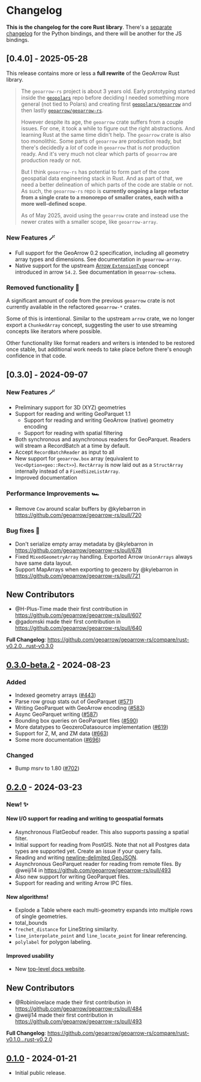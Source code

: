 # Changelog

**This is the changelog for the core Rust library**. There's a [separate changelog](./python/CHANGELOG.md) for the Python bindings, and there will be another for the JS bindings.

## [0.4.0] - 2025-05-28

This release contains more or less a **full rewrite** of the GeoArrow Rust library.

> The `geoarrow-rs` project is about 3 years old. Early prototyping started inside the [`geopolars`](https://github.com/geopolars/geopolars) repo before deciding I needed something more general (not tied to Polars) and creating first [`geopolars/geoarrow`](https://github.com/geopolars/geoarrow) and then lastly [`geoarrow/geoarrow-rs`](https://github.com/geoarrow/geoarrow-rs).
>
> However despite its age, the `geoarrow` crate suffers from a couple issues. For one, it took a while to figure out the right abstractions. And learning Rust at the same time didn't help. The `geoarrow` crate is also too monolithic. Some parts of `geoarrow` are production ready, but there's decidedly a _lot_ of code in `geoarrow` that is _not_ production ready. And it's very much not clear which parts of `geoarrow` are production ready or not.
>
> But I think `geoarrow-rs` has potential to form part of the core geospatial data engineering stack in Rust. And as part of that, we need a better delineation of which parts of the code are stable or not. As such, the `geoarrow-rs` repo is **currently ongoing a large refactor from a single crate to a monorepo of smaller crates, each with a more well-defined scope**.
>
> As of May 2025, avoid using the `geoarrow` crate and instead use the newer crates with a smaller scope, like `geoarrow-array`.

### New Features :magic_wand:

- Full support for the GeoArrow 0.2 specification, including all geometry array types and dimensions. See documentation in `geoarrow-array`.
- Native support for the upstream [Arrow `ExtensionType`](https://github.com/apache/arrow-rs/pull/5822/) concept introduced in arrow `54.2`. See documentation in `geoarrow-schema`.

### Removed functionality :wrench:

A significant amount of code from the previous `geoarrow` crate is not currently available in the refactored `geoarrow-*` crates.

Some of this is intentional. Similar to the upstream `arrow` crate, we no longer export a `ChunkedArray` concept, suggesting the user to use streaming concepts like iterators where possible.

Other functionality like format readers and writers is intended to be restored once stable, but additional work needs to take place before there's enough confidence in that code.

## [0.3.0] - 2024-09-07

### New Features :magic_wand:

- Preliminary support for 3D (XYZ) geometries
- Support for reading and writing GeoParquet 1.1
  - Support for reading and writing GeoArrow (native) geometry encoding
  - Support for reading with spatial filtering
- Both synchronous and asynchronous readers for GeoParquet. Readers will stream a RecordBatch at a time by default.
- Accept `RecordBatchReader` as input to all
- New support for `geoarrow.box` array (equivalent to `Vec<Option<geo::Rect>>`). `RectArray` is now laid out as a `StructArray` internally instead of a `FixedSizeListArray`.
- Improved documentation

### Performance Improvements 🏎️

- Remove `Cow` around scalar buffers by @kylebarron in https://github.com/geoarrow/geoarrow-rs/pull/720

### Bug fixes :bug:

- Don't serialize empty array metadata by @kylebarron in https://github.com/geoarrow/geoarrow-rs/pull/678
- Fixed `MixedGeometryArray` handling. Exported Arrow `UnionArrays` always have same data layout.
- Support MapArrays when exporting to geozero by @kylebarron in https://github.com/geoarrow/geoarrow-rs/pull/721

## New Contributors

- @H-Plus-Time made their first contribution in https://github.com/geoarrow/geoarrow-rs/pull/607
- @gadomski made their first contribution in https://github.com/geoarrow/geoarrow-rs/pull/640

**Full Changelog**: https://github.com/geoarrow/geoarrow-rs/compare/rust-v0.2.0...rust-v0.3.0

## [0.3.0-beta.2] - 2024-08-23

### Added

- Indexed geometry arrays ([#443](https://github.com/geoarrow/geoarrow-rs/pull/443))
- Parse row group stats out of GeoParquet ([#571](https://github.com/geoarrow/geoarrow-rs/pull/571))
- Writing GeoParquet with GeoArrow encoding ([#583](https://github.com/geoarrow/geoarrow-rs/pull/583))
- Async GeoParquet writing ([#587](https://github.com/geoarrow/geoarrow-rs/pull/587))
- Bounding box queries on GeoParquet files ([#590](https://github.com/geoarrow/geoarrow-rs/pull/590))
- More datatypes to GeozeroDatasource implementation ([#619](https://github.com/geoarrow/geoarrow-rs/pull/619))
- Support for Z, M, and ZM data ([#663](https://github.com/geoarrow/geoarrow-rs/pull/663))
- Some more documentation ([#696](https://github.com/geoarrow/geoarrow-rs/pull/696))

### Changed

- Bump msrv to 1.80 ([#702](https://github.com/geoarrow/geoarrow-rs/pull/702))

## [0.2.0] - 2024-03-23

### New! :sparkles:

#### New I/O support for reading and writing to geospatial formats

- Asynchronous FlatGeobuf reader. This also supports passing a spatial filter.
- Initial support for reading from PostGIS. Note that not all Postgres data types are supported yet. Create an issue if your query fails.
- Reading and writing [newline-delimited GeoJSON](https://stevage.github.io/ndgeojson/).
- Asynchronous GeoParquet reader for reading from remote files. By @weiji14 in <https://github.com/geoarrow/geoarrow-rs/pull/493>
- Also new support for writing GeoParquet files.
- Support for reading and writing Arrow IPC files.

#### New algorithms!

- Explode a Table where each multi-geometry expands into multiple rows of single geometries.
- total_bounds
- `frechet_distance` for LineString similarity.
- `line_interpolate_point` and `line_locate_point` for linear referencing.
- `polylabel` for polygon labeling.

#### Improved usability

- New [top-level docs website](https://geoarrow.org/geoarrow-rs/).

## New Contributors

- @Robinlovelace made their first contribution in <https://github.com/geoarrow/geoarrow-rs/pull/484>
- @weiji14 made their first contribution in <https://github.com/geoarrow/geoarrow-rs/pull/493>

**Full Changelog**: <https://github.com/geoarrow/geoarrow-rs/compare/rust-v0.1.0...rust-v0.2.0>

## [0.1.0] - 2024-01-21

- Initial public release.

[0.3.0-beta.2]: https://github.com/geoarrow/geoarrow-rs/compare/rust-v0.2.0...rust-v0.3.0-beta.2
[0.2.0]: https://github.com/geoarrow/geoarrow-rs/compare/rust-v0.1.0...rust-v0.2.0
[0.1.0]: https://github.com/geoarrow/geoarrow-rs/releases/tag/rust-v0.1.0
